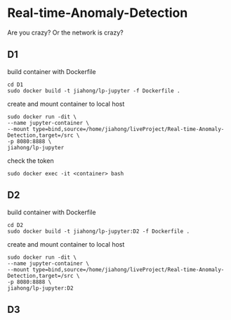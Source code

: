 # Real-time-Anomaly-Detection
Are you crazy? Or the network is crazy?

## D1 
build container with Dockerfile
```
cd D1
sudo docker build -t jiahong/lp-jupyter -f Dockerfile .
```

create and mount container to local host
```
sudo docker run -dit \
--name jupyter-container \
--mount type=bind,source=/home/jiahong/liveProject/Real-time-Anomaly-Detection,target=/src \
-p 8080:8888 \
jiahong/lp-jupyter
```

check the token
```
sudo docker exec -it <container> bash
```

## D2
build container with Dockerfile
```
cd D2
sudo docker build -t jiahong/lp-jupyter:D2 -f Dockerfile .
```

create and mount container to local host
```
sudo docker run -dit \
--name jupyter-container \
--mount type=bind,source=/home/jiahong/liveProject/Real-time-Anomaly-Detection,target=/src \
-p 8080:8888 \
jiahong/lp-jupyter:D2
```

## D3